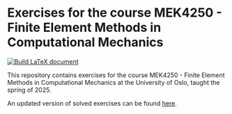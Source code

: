 # Exercises for the course MEK4250 - Finite Element Methods in Computational Mechanics

[![Build LaTeX document](https://github.com/augustfe/MEK4250/actions/workflows/latex_deploy.yml/badge.svg)](https://github.com/augustfe/MEK4250/actions/workflows/latex_deploy.yml)

This repository contains exercises for the course MEK4250 - Finite Element Methods in Computational Mechanics at the University of Oslo, taught the spring of 2025.

An updated version of solved exercises can be found [here](https://augustfe.github.io/MEK4250/doc/main.pdf).